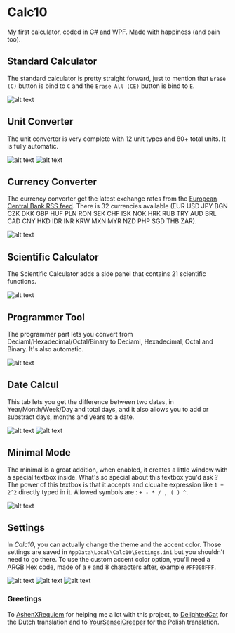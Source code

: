 # Calc10
My first calculator, coded in C# and WPF. Made with happiness (and pain too).




## Standard Calculator
The standard calculator is pretty straight forward, just to mention that `Erase (C)` button is bind to `C` and the `Erase All (CE)` button is bind to `E`.

![alt text](https://bit.ly/3dvITzH)



## Unit Converter
The unit converter is very complete with 12 unit types and 80+ total units. It is fully automatic.

![alt text](https://bit.ly/37SIHtn) ![alt text](https://bit.ly/2NmCLPN)




## Currency Converter
The currency converter get the latest exchange rates from the [European Central Bank RSS feed](https://www.ecb.europa.eu/home/html/rss.en.html). There is 32 currencies available
(EUR USD JPY BGN CZK DKK GBP HUF PLN RON SEK CHF ISK NOK HRK RUB TRY AUD BRL CAD CNY HKD IDR INR KRW MXN MYR NZD PHP SGD THB ZAR).

![alt text](https://bit.ly/2A0Fj38)



## Scientific Calculator
The Scientific Calculator adds a side panel that contains 21 scientific functions.

![alt text](https://bit.ly/2YoMlbi)


## Programmer Tool
The programmer part lets you convert from Deciaml/Hexadecimal/Octal/Binary to Deciaml, Hexadecimal, Octal and Binary. It's also automatic.

![alt text](https://bit.ly/2YtzULr)



## Date Calcul
This tab lets you get the difference between two dates, in Year/Month/Week/Day and total days, and it also allows you to add or substract days, months and years to a date.

![alt text](https://bit.ly/37XZMSO) ![alt text](https://bit.ly/37WaJ73)



## Minimal Mode
The minimal is a great addition, when enabled, it creates a little window with a special textbox inside. What's so special about this textbox you'd ask ? The power of this textbox is that it accepts and clcualte expression like `1 + 2^2` directly typed in it. Allowed symbols are : `+ - * / , ( ) ^`.

![alt text](https://bit.ly/2Yooicp)



## Settings
In *Calc10*, you can actually change the theme and the accent color. Those settings are saved in `AppData\Local\Calc10\Settings.ini` but you shouldn't need to go there. To use the custom accent color option, you'll need a ARGB Hex code, made of a `#` and 8 characters after, example `#FF008FFF`.

![alt text](https://bit.ly/3dsf4ju) ![alt text](https://bit.ly/37QYTvc) ![alt text](https://bit.ly/3dtOWF7)



### Greetings
To [AshenXRequiem](https.//github.com/ashenxrequiem) for helping me a lot with this project, to [DelightedCat](https://twitter.com/DelightedCat) for the Dutch translation and to [YourSenseiCreeper](https://github.com/YourSenseiCreeper) for the Polish translation.

